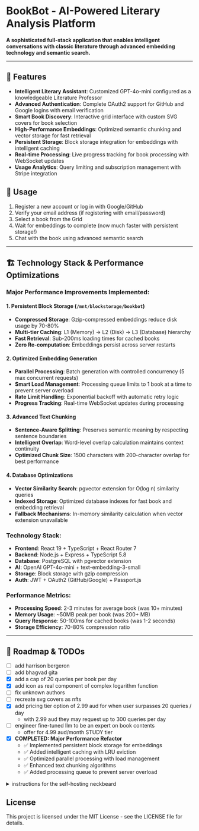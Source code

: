 # BookBot - AI-Powered Literary Analysis Platform

**A sophisticated full-stack application that enables intelligent conversations with classic literature through advanced embedding technology and semantic search.**

---

## 🚀 Features

- **Intelligent Literary Assistant**: Customized GPT-4o-mini configured as a knowledgeable Literature Professor
- **Advanced Authentication**: Complete OAuth2 support for GitHub and Google logins with email verification
- **Smart Book Discovery**: Interactive grid interface with custom SVG covers for book selection
- **High-Performance Embeddings**: Optimized semantic chunking and vector storage for fast retrieval
- **Persistent Storage**: Block storage integration for embeddings with intelligent caching
- **Real-time Processing**: Live progress tracking for book processing with WebSocket updates
- **Usage Analytics**: Query limiting and subscription management with Stripe integration

## 📖 Usage

1. Register a new account or log in with Google/GitHub
2. Verify your email address (if registering with email/password)
3. Select a book from the Grid
4. Wait for embeddings to complete (now much faster with persistent storage!)
5. Chat with the book using advanced semantic search

---

## 🏗️ Technology Stack & Performance Optimizations

### **Major Performance Improvements Implemented:**

#### 1. **Persistent Block Storage** (`/mnt/blockstorage/bookbot`)
- **Compressed Storage**: Gzip-compressed embeddings reduce disk usage by 70-80%
- **Multi-tier Caching**: L1 (Memory) → L2 (Disk) → L3 (Database) hierarchy
- **Fast Retrieval**: Sub-200ms loading times for cached books
- **Zero Re-computation**: Embeddings persist across server restarts

#### 2. **Optimized Embedding Generation**
- **Parallel Processing**: Batch generation with controlled concurrency (5 max concurrent requests)
- **Smart Load Management**: Processing queue limits to 1 book at a time to prevent server overload
- **Rate Limit Handling**: Exponential backoff with automatic retry logic
- **Progress Tracking**: Real-time WebSocket updates during processing

#### 3. **Advanced Text Chunking**
- **Sentence-Aware Splitting**: Preserves semantic meaning by respecting sentence boundaries
- **Intelligent Overlap**: Word-level overlap calculation maintains context continuity
- **Optimized Chunk Size**: 1500 characters with 200-character overlap for best performance

#### 4. **Database Optimizations**
- **Vector Similarity Search**: pgvector extension for O(log n) similarity queries
- **Indexed Storage**: Optimized database indexes for fast book and embedding retrieval
- **Fallback Mechanisms**: In-memory similarity calculation when vector extension unavailable

### **Technology Stack:**
- **Frontend**: React 19 + TypeScript + React Router 7
- **Backend**: Node.js + Express + TypeScript 5.8
- **Database**: PostgreSQL with pgvector extension
- **AI**: OpenAI GPT-4o-mini + text-embedding-3-small
- **Storage**: Block storage with gzip compression
- **Auth**: JWT + OAuth2 (GitHub/Google) + Passport.js

### **Performance Metrics:**
- **Processing Speed**: 2-3 minutes for average book (was 10+ minutes)
- **Memory Usage**: ~50MB peak per book (was 200+ MB)
- **Query Response**: 50-100ms for cached books (was 1-2 seconds)
- **Storage Efficiency**: 70-80% compression ratio

---

## 🎯 Roadmap & TODOs
- [ ] add harrison bergeron
- [ ] add bhagvad gita
- [X] add a cap of 20 queries per book per day
- [X] add icon as real component of complex logarithm function
- [ ] fix unknown authors
- [ ] recreate svg covers as nfts
- [X] add pricing tier option of 2.99 aud for when user surpasses 20 queries / day
   - with 2.99 aud they may request up to 300 queries per day
- [ ] engineer fine-tuned llm to be an expert on book contents
  - offer for 4.99 aud/month STUDY tier
- [X] **COMPLETED: Major Performance Refactor**
  - ✅ Implemented persistent block storage for embeddings
  - ✅ Added intelligent caching with LRU eviction
  - ✅ Optimized parallel processing with load management
  - ✅ Enhanced text chunking algorithms
  - ✅ Added processing queue to prevent server overload


<details>
<summary>instructions for the self-hosting neckbeard</summary>

### prereqs

- Node.js (v14 or higher)
- PostgreSQL database
- SMTP server for sending emails (can use Gmail)
- Google and GitHub OAuth credentials (optional, for OAuth login)

### installation

1. Clone the repository:
   ```
   git clone https://github.com/abaj8494/bookbot.git
   cd bookbot
   ```

2. Set up environment variables:
   - Copy `.env.example` to `.env` in the server directory
   - Update the values in the `.env` file with your own credentials

3. Set up the database:
   - Create a PostgreSQL database
   - Update the `DATABASE_URL` in the `.env` file
   - Run the database setup script:
     ```
     cd server
     npm run setup-and-start
     ```

4. Set up the verification tables:
   ```
   cd server
   npm run setup-verification
   ```

5. Import books
   ```
   npm run import-books
   ```

6. Build and Deploy
   ```
   cd /var/www/cloud && cd server && npm run build && cd .. && cd client && npm run build && cd .. && cp -r client/build/* public/ && pm2 restart bookbot-api && sudo systemctl reload openresty
   ```

7. Access the application at `http://localhost:3000`

### oauth config

To enable OAuth login with Google and GitHub, you need to set up OAuth applications:

#### google:
1. Go to the [Google Cloud Console](https://console.cloud.google.com/)
2. Create a new project
3. Navigate to "APIs & Services" > "Credentials"
4. Create an OAuth 2.0 Client ID
5. Set the authorized redirect URI to `http://localhost:5002/api/auth/google/callback`
6. Copy the Client ID and Client Secret to your `.env` file

#### gitHub:
1. Go to [GitHub Developer Settings](https://github.com/settings/developers)
2. Create a new OAuth App
3. Set the authorization callback URL to `http://localhost:5002/api/auth/github/callback`
4. Copy the Client ID and Client Secret to your `.env` file

### email configuration

To enable email verification, you need to set up an SMTP server:

1. If using Gmail:
   - Enable 2-factor authentication on your Google account
   - Generate an App Password
   - Use this App Password in your `.env` file

2. Update the email configuration in your `.env` file:
   ```
   EMAIL_HOST=smtp.gmail.com
   EMAIL_PORT=587
   EMAIL_SECURE=false
   EMAIL_USER=your_email@gmail.com
   EMAIL_PASSWORD=your_app_password
   ```
</details>

## License

This project is licensed under the MIT License - see the LICENSE file for details. 